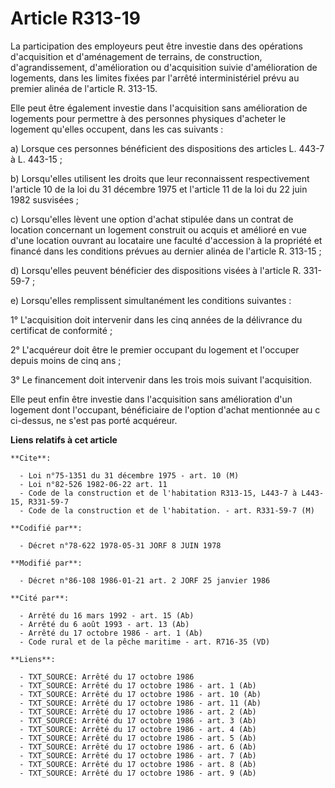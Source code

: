 # Article R313-19

La participation des employeurs  peut être investie dans des opérations d'acquisition et d'aménagement de terrains, de
construction, d'agrandissement, d'amélioration ou d'acquisition suivie d'amélioration de logements, dans les limites fixées
par l'arrêté interministériel prévu au premier alinéa de l'article R. 313-15.

Elle peut être également investie dans l'acquisition sans amélioration de logements pour permettre à des personnes physiques
d'acheter le logement qu'elles occupent, dans les cas suivants :

a) Lorsque ces personnes bénéficient des dispositions des articles L. 443-7 à L. 443-15 ;

b) Lorsqu'elles utilisent les droits que leur reconnaissent respectivement l'article 10 de la loi du 31 décembre 1975 et
l'article 11 de la loi du 22 juin 1982 susvisées ;

c) Lorsqu'elles lèvent une option d'achat stipulée dans un contrat de location concernant un logement construit ou acquis et
amélioré en vue d'une location ouvrant au locataire une faculté d'accession à la propriété et financé dans les conditions
prévues au dernier alinéa de l'article R. 313-15 ;

d) Lorsqu'elles peuvent bénéficier des dispositions visées à l'article R. 331-59-7 ;

e) Lorsqu'elles remplissent simultanément les conditions suivantes :

1° L'acquisition doit intervenir dans les cinq années de la délivrance du certificat de conformité ;

2° L'acquéreur doit être le premier occupant du logement et l'occuper depuis moins de cinq ans ;

3° Le financement doit intervenir dans les trois mois suivant l'acquisition.

Elle peut enfin être investie dans l'acquisition sans amélioration d'un logement dont l'occupant, bénéficiaire de l'option
d'achat mentionnée au c ci-dessus, ne s'est pas porté acquéreur.

**Liens relatifs à cet article**

	**Cite**:

	  - Loi n°75-1351 du 31 décembre 1975 - art. 10 (M)
	  - Loi n°82-526 1982-06-22 art. 11
	  - Code de la construction et de l'habitation R313-15, L443-7 à L443-15, R331-59-7
	  - Code de la construction et de l'habitation. - art. R331-59-7 (M)

	**Codifié par**:

	  - Décret n°78-622 1978-05-31 JORF 8 JUIN 1978

	**Modifié par**:

	  - Décret n°86-108 1986-01-21 art. 2 JORF 25 janvier 1986

	**Cité par**:

	  - Arrêté du 16 mars 1992 - art. 15 (Ab)
	  - Arrêté du 6 août 1993 - art. 13 (Ab)
	  - Arrêté du 17 octobre 1986 - art. 1 (Ab)
	  - Code rural et de la pêche maritime - art. R716-35 (VD)

	**Liens**:

	  - TXT_SOURCE: Arrêté du 17 octobre 1986
	  - TXT_SOURCE: Arrêté du 17 octobre 1986 - art. 1 (Ab)
	  - TXT_SOURCE: Arrêté du 17 octobre 1986 - art. 10 (Ab)
	  - TXT_SOURCE: Arrêté du 17 octobre 1986 - art. 11 (Ab)
	  - TXT_SOURCE: Arrêté du 17 octobre 1986 - art. 2 (Ab)
	  - TXT_SOURCE: Arrêté du 17 octobre 1986 - art. 3 (Ab)
	  - TXT_SOURCE: Arrêté du 17 octobre 1986 - art. 4 (Ab)
	  - TXT_SOURCE: Arrêté du 17 octobre 1986 - art. 5 (Ab)
	  - TXT_SOURCE: Arrêté du 17 octobre 1986 - art. 6 (Ab)
	  - TXT_SOURCE: Arrêté du 17 octobre 1986 - art. 7 (Ab)
	  - TXT_SOURCE: Arrêté du 17 octobre 1986 - art. 8 (Ab)
	  - TXT_SOURCE: Arrêté du 17 octobre 1986 - art. 9 (Ab)
